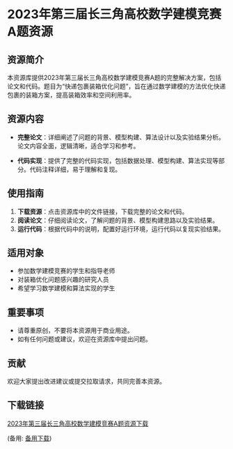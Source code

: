 # 2023年第三届长三角高校数学建模竞赛A题资源

## 资源简介

本资源库提供2023年第三届长三角高校数学建模竞赛A题的完整解决方案，包括论文和代码。题目为“快递包裹装箱优化问题”，旨在通过数学建模的方法优化快递包裹的装箱方案，提高装箱效率和空间利用率。

## 资源内容

- **完整论文**：详细阐述了问题的背景、模型构建、算法设计以及实验结果分析。论文内容全面，逻辑清晰，适合学习和参考。

- **代码实现**：提供了完整的代码实现，包括数据处理、模型构建、算法实现等部分。代码注释详细，易于理解和复现。

## 使用指南

1. **下载资源**：点击资源库中的文件链接，下载完整的论文和代码。
2. **阅读论文**：仔细阅读论文，了解问题的背景、模型构建思路以及实验结果。
3. **运行代码**：根据代码中的说明，配置好运行环境，运行代码以复现实验结果。

## 适用对象

- 参加数学建模竞赛的学生和指导老师
- 对装箱优化问题感兴趣的研究人员
- 希望学习数学建模和算法实现的学生

## 重要事项

- 请尊重原创，不要将本资源用于商业用途。
- 如有任何问题或建议，欢迎在资源库中提出问题。

## 贡献

欢迎大家提出改进建议或提交拉取请求，共同完善本资源。

## 下载链接
[2023年第三届长三角高校数学建模竞赛A题资源下载](https://pan.quark.cn/s/7f1d1d374433) 

(备用: [备用下载](https://pan.baidu.com/s/1Co1WRL_ghlEf3EnLqXS6pg?pwd=1234))
